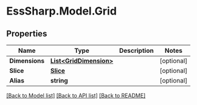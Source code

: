 # EssSharp.Model.Grid

## Properties

Name | Type | Description | Notes
------------ | ------------- | ------------- | -------------
**Dimensions** | [**List&lt;GridDimension&gt;**](GridDimension.md) |  | [optional] 
**Slice** | [**Slice**](Slice.md) |  | [optional] 
**Alias** | **string** |  | [optional] 

[[Back to Model list]](../README.md#documentation-for-models) [[Back to API list]](../README.md#documentation-for-api-endpoints) [[Back to README]](../README.md)

